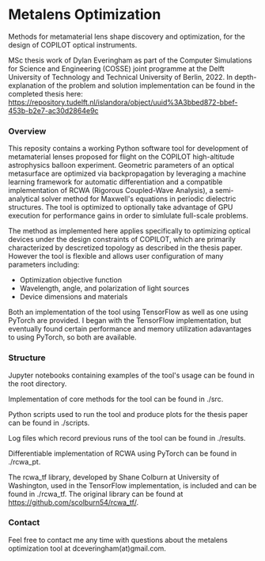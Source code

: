 # Metalens Optimization
Methods for metamaterial lens shape discovery and optimization, for the design of COPILOT optical instruments.

MSc thesis work of Dylan Everingham as part of the Computer Simulations for Science and Engineering (COSSE) joint programme at the Delft University of Technology and Technical University of Berlin, 2022. In depth-explanation of the problem and solution implementation can be found in the completed thesis here: https://repository.tudelft.nl/islandora/object/uuid%3A3bbed872-bbef-453b-b2e7-ac30d2864e9c

### Overview
This reposity contains a working Python software tool for development of metamaterial lenses proposed for flight on the COPILOT high-altitude astrophysics balloon experiment. Geometric parameters of an optical metasurface are optimized via backpropagation by leveraging a machine learning framework for automatic differentiation and a compatible implementation of RCWA (Rigorous Coupled-Wave Analysis), a semi-analytical solver method for Maxwell's equations in periodic dielectric structures. The tool is optimized to optionally take advantage of GPU execution for performance gains in order to simlulate full-scale problems.

The method as implemented here applies specifically to optimizing optical devices under the design constraints of COPILOT, which are primarily characterized by descretized topology as described in the thesis paper. However the tool is flexible and allows user configuration of many parameters including:

- Optimization objective function
- Wavelength, angle, and polarization of light sources
- Device dimensions and materials

Both an implementation of the tool using TensorFlow as well as one using PyTorch are provided. I began with the TensorFlow implementation, but eventually found certain performance and memory utilization adavantages to using PyTorch, so both are available.

### Structure
Jupyter notebooks containing examples of the tool's usage can be found in the root directory.

Implementation of core methods for the tool can be found in ./src.

Python scripts used to run the tool and produce plots for the thesis paper can be found in ./scripts.

Log files which record previous runs of the tool can be found in ./results.

Differentiable implementation of RCWA using PyTorch can be found in ./rcwa_pt.

The rcwa_tf library, developed by Shane Colburn at University of Washington, used in the TensorFlow implementation, is included and can be found in ./rcwa_tf. The original library can be found at https://github.com/scolburn54/rcwa_tf/.

### Contact

Feel free to contact me any time with questions about the metalens optimization tool at dceveringham(at)gmail.com.
